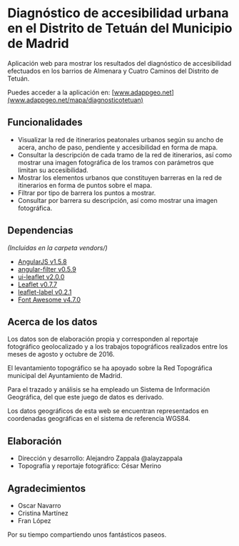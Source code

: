# Diagnóstico de accesibilidad urbana en el Distrito de Tetuán del Municipio de Madrid

Aplicación web para mostrar los resultados del diagnóstico de accesibilidad efectuados en los barrios de Almenara y Cuatro Caminos del Distrito de Tetuán.

Puedes acceder a la aplicación en: [www.adappgeo.net](www.adappgeo.net/mapa/diagnosticotetuan)

## Funcionalidades

* Visualizar la red de itinerarios peatonales urbanos según su ancho de acera, ancho de paso, pendiente y accesibilidad en forma de mapa.
* Consultar la descripción de cada tramo de la red de itinerarios, así como mostrar una imagen fotográfica de los tramos con parámetros que limitan su accesibilidad.
* Mostrar los elementos urbanos que constituyen barreras en la red de itinerarios en forma de puntos sobre el mapa.
* Filtrar por tipo de barrera los puntos a mostrar.
* Consultar por barrera su descripción, así como mostrar una imagen fotográfica.

## Dependencias

_(Incluidas en la carpeta vendors/)_

* [AngularJS v1.5.8](https://angularjs.org/)
* [angular-filter v0.5.9](https://github.com/a8m/angular-filter)
* [ui-leaflet v2.0.0](https://github.com/angular-ui/ui-leaflet/)
* [Leaflet v0.7.7](https://github.com/Leaflet/Leaflet)
* [leaflet-label v0.2.1](https://github.com/Leaflet/Leaflet.label)
* [Font Awesome v4.7.0](http://fortawesome.github.io/Font-Awesome/)

## Acerca de los datos

Los datos son de elaboración propia y corresponden al reportaje fotográfico geolocalizado y a los trabajos topográficos realizados entre los meses de agosto y octubre de 2016.

El levantamiento topográfico se ha apoyado sobre la Red Topográfica municipal del Ayuntamiento de Madrid.

Para el trazado y análisis se ha empleado un Sistema de Información Geográfica, del que este juego de datos es derivado.

Los datos geográficos de esta web se encuentran representados en coordenadas geográficas en el sistema de referencia WGS84.

## Elaboración

* Dirección y desarrollo: Alejandro Zappala @alayzappala
* Topografía y reportaje fotográfico: César Merino

## Agradecimientos

* Oscar Navarro
* Cristina Martínez
* Fran López

Por su tiempo compartiendo unos fantásticos paseos.